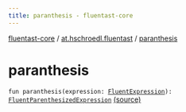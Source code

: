 ```yaml
---
title: paranthesis - fluentast-core
---
```


[fluentast-core](../index.html) / [at.hschroedl.fluentast](index.html) / [paranthesis](.)

# paranthesis

`fun paranthesis(expression: `[`FluentExpression`](../at.hschroedl.fluentast.ast.expression/-fluent-expression/index.html)`): `[`FluentParenthesizedExpression`](../at.hschroedl.fluentast.ast.expression/-fluent-parenthesized-expression/index.html) [(source)](http://github.com/hschroedl/fluentast/tree/master/core/at.hschroedl.fluentast/Fluentast.kt#L139)